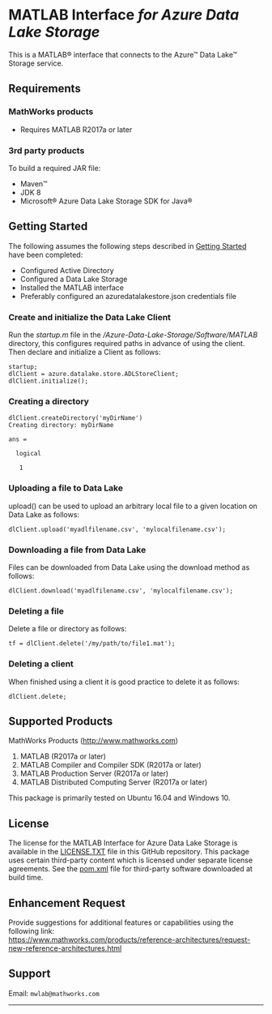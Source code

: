 # MATLAB Interface *for Azure Data Lake Storage*

This is a MATLAB® interface that connects to the Azure™ Data Lake™ Storage service.

## Requirements
### MathWorks products
* Requires MATLAB R2017a or later

### 3rd party products
To build a required JAR file:
* Maven™
* JDK 8
* Microsoft® Azure Data Lake Storage SDK for Java®

## Getting Started
The following assumes the following steps described in [Getting Started](Documentation/GettingStarted.md) have been completed:

* Configured Active Directory
* Configured a Data Lake Storage
* Installed the MATLAB interface
* Preferably configured an azuredatalakestore.json credentials file


### Create and initialize the Data Lake Client
Run the *startup.m* file in the */Azure-Data-Lake-Storage/Software/MATLAB* directory, this configures required paths in advance of using the client. Then declare and initialize a Client as follows:
```
startup;
dlClient = azure.datalake.store.ADLStoreClient;
dlClient.initialize();
```

### Creating a directory

```
dlClient.createDirectory('myDirName')
Creating directory: myDirName

ans =

  logical

   1
```

### Uploading a file to Data Lake
upload() can be used to upload an arbitrary local file to a given location on Data Lake as follows:
```
dlClient.upload('myadlfilename.csv', 'mylocalfilename.csv');
```

### Downloading a file from Data Lake
Files can be downloaded from Data Lake using the download method as follows:
```
dlClient.download('myadlfilename.csv', 'mylocalfilename.csv');
```


### Deleting a file
Delete a file or directory as follows:
```
tf = dlClient.delete('/my/path/to/file1.mat');
```

### Deleting a client
When finished using a client it is good practice to delete it as follows:
```
dlClient.delete;
```


## Supported Products

MathWorks Products (http://www.mathworks.com)
1.  MATLAB (R2017a or later)
2.  MATLAB Compiler and Compiler SDK (R2017a or later)
3.  MATLAB Production Server (R2017a or later)
4.  MATLAB Distributed Computing Server (R2017a or later)   

This package is primarily tested on Ubuntu 16.04 and Windows 10.

## License
The license for the MATLAB Interface for Azure Data Lake Storage is available in the [LICENSE.TXT](LICENSE.TXT) file in this GitHub repository. This package uses certain third-party content which is licensed under separate license agreements. See the [pom.xml](Software/Java/pom.xml) file for third-party software downloaded at build time.

## Enhancement Request
Provide suggestions for additional features or capabilities using the following link:   
https://www.mathworks.com/products/reference-architectures/request-new-reference-architectures.html

## Support
Email: `mwlab@mathworks.com`

------------
[//]: #  (Copyright 2017 The MathWorks, Inc.)
